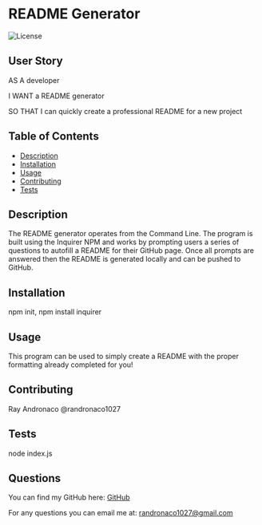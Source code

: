 # README Generator
![License](http://img.shields.io/badge/license-postgresql-green.svg)

## User Story
AS A developer

I WANT a README generator

SO THAT I can quickly create a professional README for a new project


## Table of Contents
- [Description](#description)
- [Installation](#installation)
- [Usage](#usage)
- [Contributing](#contributing)
- [Tests](#tests)

## Description
The README generator operates from the Command Line. The program is built using the Inquirer NPM and works by prompting users a series of questions to autofill a README for their GitHub page. Once all prompts are answered then the README is generated locally and can be pushed to GitHub.

## Installation
npm init, npm install inquirer

## Usage
This program can be used to simply create a README with the proper formatting already completed for you!

## Contributing 
Ray Andronaco @randronaco1027

## Tests
node index.js

## Questions
You can find my GitHub here: <a href="https://github.com/randronaco1027" target="_blank">GitHub</a>

For any questions you can email me at: randronaco1027@gmail.com
